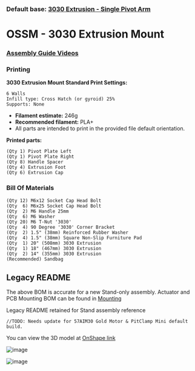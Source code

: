 ### Default base: [3030 Extrusion - Single Pivot Arm](#ossm---3030-extrusion-mount)

# OSSM - 3030 Extrusion Mount

<!-- ### [Bill Of Materials](3030%20Extrusion%20Base/BOM.md)   -->

### [Assembly Guide Videos](https://www.youtube.com/playlist?list=PLzSK7OAu3KNS-aOQfpv3f_BJH9GNdLJ7Q)

### Printing

**3030 Extrusion Mount Standard Print Settings:**

    6 Walls
    Infill type: Cross Hatch (or gyroid) 25%
    Supports: None

- **Filament estimate:** 246g
- **Recommended filament:** PLA+
- All parts are intended to print in the provided file default orientation.

**Printed parts:**

    (Qty 1) Pivot Plate Left
    (Qty 1) Pivot Plate Right
    (Qty 8) Handle Spacer
    (Qty 4) Extrusion Foot
    (Qty 6) Extrusion Cap

<!-- ### [Additional Documentation](3030%20Extrusion%20Base/README.md)  -->

### Bill Of Materials

    (Qty 12) M6x12 Socket Cap Head Bolt
    (Qty  6) M6x25 Socket Cap Head Bolt
    (Qty  2) M6 Handle 25mm
    (Qty  6) M6 Washer
    (Qty 20) M6 T-Nut '3030'
    (Qty  4) 90 Degree '3030' Corner Bracket
    (Qty  2) 1.5" (38mm) Reinforced Rubber Washer
    (Qty  4) 1.5" (38mm) Square Non-Slip Furniture Pad
    (Qty  1) 20" (508mm) 3030 Extrusion
    (Qty  1) 18" (467mm) 3030 Extrusion
    (Qty  2) 14" (355mm) 3030 Extrusion
    (Recommended) Sandbag

## Legacy README

The above BOM is accurate for a new Stand-only assembly. Actuator and PCB Mounting BOM can be found in [Mounting](/Printed%20Parts/Mounting/)

Legacy README retained for Stand assembly reference

    //TODO: Needs update for 57AIM30 Gold Motor & PitClamp Mini default build.

You can view the 3D model at
[OnShape link](https://cad.onshape.com/documents/d520ea9a8cadb4ae8681f59b/w/00b211a6fa3b76c59ef28f4e/e/5f2c80d9d9c2433a7be7f789)

![image](https://github.com/KinkyMakers/OSSM-hardware/assets/12459679/b8dbea7e-1eda-442f-b299-4ad5ab392a34)

<!-- ![image](https://github.com/KinkyMakers/OSSM-hardware/assets/12459679/68e3e564-df99-465a-8d91-f74ca8b0cc89) -->

![image](https://github.com/KinkyMakers/OSSM-hardware/assets/12459679/ec249886-0299-4e7d-bc24-8ccde2e86aa1)
